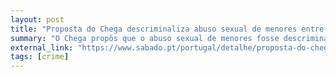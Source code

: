 ```yaml
---
layout: post
title: "Proposta do Chega descriminaliza abuso sexual de menores entre os 14 e 18 anos"
summary: "O Chega propôs que o abuso sexual de menores fosse descriminalizado"
external_link: "https://www.sabado.pt/portugal/detalhe/proposta-do-chega-descriminaliza-abuso-sexual-de-menores-entre-os-14-e-18-anos"
tags: [crime]
---
```

